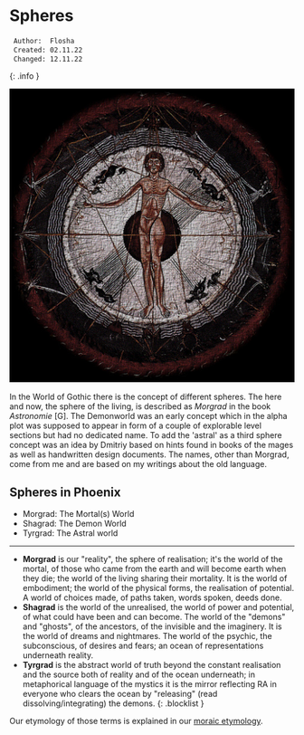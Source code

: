 # Spheres

```
 Author:  Flosha
 Created: 02.11.22  
 Changed: 12.11.22  
```
{: .info }

![Medieval Spheres](/_img/lore/spheres4.jpg)

In the World of Gothic there is the concept of different spheres. The here and now, the sphere of the living, is described as *Morgrad* in the book *Astronomie* [G]. The Demonworld was an early concept which in the alpha plot was supposed to appear in form of a couple of explorable level sections but had no dedicated name. To add the 'astral' as a third sphere concept was an idea by Dmitriy based on hints found in books of the mages as well as handwritten design documents. The names, other than Morgrad, come from me and are based on my writings about the old language. 


## Spheres in Phoenix

* Morgrad: The Mortal(s) World
* Shagrad: The Demon World
* Tyrgrad: The Astral world

---

* **Morgrad** is our "reality", the sphere of realisation; it's the world of the mortal, of those who came from the earth and will become earth when they die; the world of the living sharing their mortality. It is the world of embodiment; the world of the physical forms, the realisation of potential. A world of choices made, of paths taken, words spoken, deeds done.  
* **Shagrad** is the world of the unrealised, the world of power and potential, of what could have been and can become. The world of the "demons" and "ghosts", of the ancestors, of the invisible and the imaginery. It is the world of dreams and nightmares. The world of the psychic, the subconscious, of desires and fears; an ocean of representations underneath reality. 
* **Tyrgrad** is the abstract world of truth beyond the constant realisation and the source both of reality and of the ocean underneath; in metaphorical language of the mystics it is the mirror reflecting RA in everyone who clears the ocean by "releasing" (read dissolving/integrating) the demons. 
{: .blocklist }

Our etymology of those terms is explained in our [moraic etymology](). 

<style>

    .article ul .blocklist {
        padding-left: 0;
    }
        .article ul li .blocklist {
            background: var(--darkblood);
            list-style: none;
            padding: 1em 1.5em;
            margin-bottom: 1.5em;
        }
            .article ul li strong .blocklist {
                font-weight: normal;
                text-transform: uppercase;
            }

    hr {
        border: 1px solid var(--dark);
    }

</style>